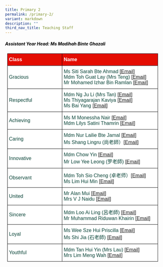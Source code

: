 ```yaml
---
title: Primary 2
permalink: /primary-2/
variant: markdown
description: ""
third_nav_title: Teaching Staff
---
```

<h5 style="color:#000000">Assistant Year Head: Ms Madihah Binte Ghazali</h5>
<style type="text/css">
.tg  {border-collapse:collapse;border-spacing:0;margin:0px auto;}
.tg td{border-color:black;border-style:solid;border-width:1px;font-family:Arial, sans-serif;font-size:16px;
  overflow:hidden;padding:10px 5px;word-break:normal;}
.tg th{border-color:black;border-style:solid;border-width:1px;font-family:Arial, sans-serif;font-size:16px;
  font-weight:normal;overflow:hidden;padding:10px 5px;word-break:normal;}
.tg .tg-yhj3{background-color:#FFF;color:#0C463A;text-align:left;vertical-align:middle}
.tg .tg-feqv{background-color:#E40D03;color:#666;font-weight:bold;text-align:left;vertical-align:middle}
.tg .tg-o5fr{background-color:#FFF;color:#FD6500;text-align:left;vertical-align:middle}
</style>

<table class="tg" style="undefined;table-layout: fixed; width: 491px">
<colgroup>
<col style="width: 200px">
<col style="width: 360px">
</colgroup>
<tbody>
<tr>
<td class="tg-feqv"><span style="color:#FFFFFF;background-color:#E40D03">Class</span></td>
<td class="tg-feqv"><span style="color:#FFFFFF;background-color:#E40D03">Name</span></td>
</tr>
<tr>
<td class="tg-yhj3">Gracious</td>
<td class="tg-yhj3">Ms Siti Sarah Bte Ahmad <a target="_blank" rel="noopener noreferrer nofollow" href="mailto:siti_sarah_ahmad@schools.gov.sg">[Email]</a><br>Mdm Toh Guat Lay (Mrs Teng) <a target="_blank" rel="noopener noreferrer nofollow" href="mailto:toh_guat_lay@schools.gov.sg">[Email]</a><br>Mr Mohamed Izhar Bin Ramlan <a target="_blank" rel="noopener noreferrer nofollow" href="mailto:mohamad_izhar_ramlan@schools.gov.sg">[Email]</a></td>
</tr>
<tr>
<td class="tg-yhj3">Respectful</td>
<td class="tg-yhj3">Mdm Ng Ju Li (Mrs Tan) <a target="_blank" rel="noopener noreferrer nofollow" href="mailto:ng_ju_li@schools.gov.sg">[Email]</a><br>Ms Thiyagarajan Kaviya <a target="_blank" rel="noopener noreferrer nofollow" href="mailto:thiyagarajan_kaviya@schools.gov.sg">[Email]</a><br>Ms Bai Yang <a target="_blank" rel="noopener noreferrer nofollow" href="mailto:BAI_YANG@schools.gov.sg">[Email]</a> </td>
</tr>
<tr>
<td class="tg-yhj3">Achieving</td>
<td class="tg-yhj3">Ms M Monessha Nair <a target="_blank" rel="noopener noreferrer nofollow" href="mailto:m_monessha_nair@schools.gov.sg">[Email]</a><br>Mdm Lilys Satini Thamrin <a target="_blank" rel="noopener noreferrer nofollow" href="mailto:lilys_satini_thamrin@schools.gov.sg">[Email]</a></td>
</tr>
<tr>
<td class="tg-yhj3">Caring</td>
<td class="tg-yhj3">Mdm Nur Lailie Bte Jamal <a target="_blank" rel="noopener noreferrer nofollow" href="mailto:nur_lailie_jamal@schools.gov.sg">[Email]</a><br>Ms Shang Lingru (尚老師）<a target="_blank" rel="noopener noreferrer nofollow" href="mailto:shang_lingru@schools.gov.sg">[Email]</a></td>
</tr>
<tr>
<td class="tg-yhj3">Innovative</td>
<td class="tg-yhj3">Mdm Chow Yin <a target="_blank" rel="noopener noreferrer nofollow" href="mailto:chow_yin@schools.gov.sg">[Email]</a><br>Mr Low Yee Leong (罗老師) <a target="_blank" rel="noopener noreferrer nofollow" href="mailto:low_yee_leong@schools.gov.sg">[Email]</a></td>
</tr>
<tr>
<td class="tg-yhj3">Observant</td>
<td class="tg-yhj3">Mdm Toh Sio Cheng (卓老师）<a target="_blank" rel="noopener noreferrer nofollow" href="mailto:toh_sio_cheng@schools.gov.sg">[Email]</a><br>Ms Lim Hui Min <a target="_blank" rel="noopener noreferrer nofollow" href="mailto:lim_hui_min_g@schools.gov.sg">[Email]</a></td>
</tr>
<tr>
<td class="tg-yhj3">United</td>
<td class="tg-yhj3">Mr Alan Mui <a target="_blank" rel="noopener noreferrer nofollow" href="mailto:mui_chee_kee@schools.gov.sg">[Email]</a><br>Mrs V J Naidu <a target="_blank" rel="noopener noreferrer nofollow" href="mailto:Vadugaiah_Vasanthra_Devi@schools.gov.sg">[Email]</a></td>
</tr>
<tr>
<td class="tg-yhj3">Sincere</td>
<td class="tg-yhj3">Mdm Loo Ai Ling (呂老師) <a target="_blank" rel="noopener noreferrer nofollow" href="mailto:loo_ai_ling@schools.gov.sg">[Email]</a><br>Mr Muhammad Riduwan Khairin <a target="_blank" rel="noopener noreferrer nofollow" href="mailto:muhammad_riduwan_khairin@schools.gov.sg">[Email]</a><br></td>
</tr>
<tr>
<td class="tg-yhj3">Loyal</td>
<td class="tg-yhj3">Ms Wee Sze Hui Priscilla <a target="_blank" rel="noopener noreferrer nofollow" href="mailto:wee_sze_hui_priscilla@schools.gov.sg">[Email]</a><br>Ms Shi Jia (石老師)  <a target="_blank" rel="noopener noreferrer nofollow" href="mailto:shi_jia@schools.gov.sg">[Email]</a></td>
</tr>
<tr>
<td class="tg-yhj3">Youthful</td>
<td class="tg-yhj3">Mdm Tan Hui Yin (Mrs Lau) <a target="_blank" rel="noopener noreferrer nofollow" href="mailto:tan_hui_yin@schools.gov.sg">[Email]</a><br>Mrs Lim Meng Wah <a target="_blank" rel="noopener noreferrer nofollow" href="mailto:lim_meng_wah@schools.gov.sg">[Email]</a></td>
</tr>
</tbody>
</table>